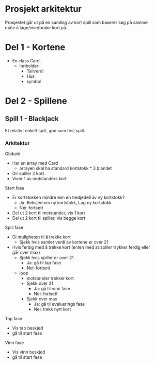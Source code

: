 # Prosjekt arkitektur

Prosjektet går ut på en samling av kort spill som baserer seg på samme måte å lage/vise/bruke kort på.

# Del 1 - Kortene

- En class Card.
  - Innholder:
    - Tallverdi
    - Hus
    - symbol

# Del 2 - Spillene

## Spill 1 - Blackjack

Et relativt enkelt spill, god som test spill.

### Arkitektur

Globale

- Har en array med Card
  - arrayen skal ha standard kortstokk * 3 blandet
- Gir spiller 2 kort
- Viser 1 av motstanders kort

Start fase

- Er kortstokken mindre enn en tredjedell av ny kortstokk?
  - Ja: Beksjed om ny kortstokk, Lag ny kortstokk
  - Nei: fortsett
- Del ut 2 kort til motstander, vis 1 kort
- Del ut 2 kort til spiller, vis begge kort

Spill fase

- Gi muligheten til å trekke kort
  - Sjekk hvis samlet verdi av kortene er over 21
- Hvis ferdig med å trekke kort (enten med at spiller trykker ferdig eller går over max)
  - Sjekk hvis spiller er over 21
    - Ja: gå til tap fase
    - Nei: fortsett
  - loop
    - motstander trekker kort
    - Sjekk over 21
      - Ja: gå til vinn fase
      - Nei: fortsett
    - Sjekk over max
      - Ja: gå til evaluerings fase
      - Nei: trekk nytt kort

Tap fase

- Vis tap beskjed
- gå til start fase

Vinn fase

- Vis vinn beskjed
- gå til start fase
